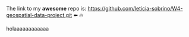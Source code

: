 The link to my **awesome** repo is: https://github.com/leticia-sobrino/W4-geospatial-data-project.git ⬅️ 🔥

holaaaaaaaaaaaa